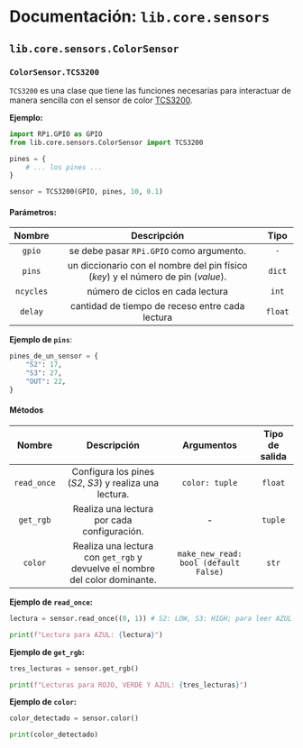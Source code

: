 # Documentación: `lib.core.sensors`

## `lib.core.sensors.ColorSensor`
### `ColorSensor.TCS3200`
`TCS3200` es una clase que tiene las funciones necesarias para interactuar de manera sencilla con el sensor de color [TCS3200](https://www.mouser.com/catalog/specsheets/tcs3200-e11.pdf).

**Ejemplo:**
```python
import RPi.GPIO as GPIO
from lib.core.sensors.ColorSensor import TCS3200

pines = {
	# ... los pines ...
}

sensor = TCS3200(GPIO, pines, 10, 0.1)
```

#### Parámetros:
| Nombre | Descripción | Tipo |
|:------:|:-----------:|:----:|
| `gpio` | se debe pasar `RPi.GPIO` como argumento. | `-` |
| `pins` | un diccionario con el nombre del pin físico (*key*) y el número de pin (*value*). | `dict` |
| `ncycles` | número de ciclos en cada lectura | `int` |
| `delay` | cantidad de tiempo de receso entre cada lectura | `float` |

**Ejemplo de `pins`**:
```python
pines_de_un_sensor = {
	"S2": 17,
	"S3": 27,
	"OUT": 22,
}
```

#### Métodos
| Nombre | Descripción | Argumentos | Tipo de salida |
|:------:|:-----------:|:----------:|:--------------:|
| `read_once` | Configura los pines (*S2*, *S3*) y realiza una lectura. | `color: tuple` | `float` |
| `get_rgb` | Realiza una lectura por cada configuración. | - | `tuple` |
| `color` | Realiza una lectura con `get_rgb` y devuelve el nombre del color dominante. | `make_new_read: bool (default False)` | `str` |

**Ejemplo de `read_once`:**
```python
lectura = sensor.read_once((0, 1)) # S2: LOW, S3: HIGH; para leer AZUL

print(f"Lectura para AZUL: {lectura}")
```

**Ejemplo de `get_rgb`:**
```python
tres_lecturas = sensor.get_rgb()

print(f"Lecturas para ROJO, VERDE Y AZUL: {tres_lecturas}")
```

**Ejemplo de `color`:**
```python
color_detectado = sensor.color()

print(color_detectado)
```